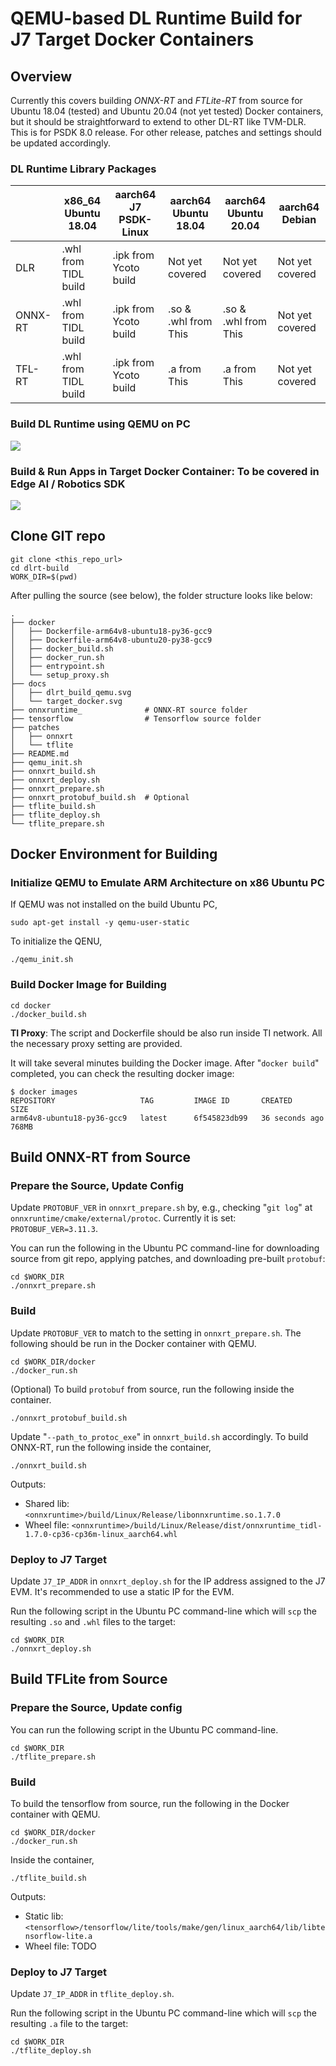 QEMU-based DL Runtime Build for J7 Target Docker Containers
===========================================================

## Overview
Currently this covers building *ONNX-RT* and *FTLite-RT* from source for Ubuntu 18.04 (tested) and Ubuntu 20.04 (not yet tested) Docker containers, but it should be straightforward to extend to other DL-RT like TVM-DLR. This is for PSDK 8.0 release. For other release, patches and settings should be updated accordingly.

### DL Runtime Library Packages

|         | x86_64 Ubuntu 18.04  | aarch64 J7 PSDK-Linux | aarch64 Ubuntu 18.04 | aarch64 Ubuntu 20.04 | aarch64 Debian   |
| ------- | -------------------- | --------------------- | -------------------- | -------------------- | ---------------- |
| DLR     | .whl from TIDL build | .ipk from Ycoto build | Not yet covered      | Not yet covered      | Not yet covered  |
| ONNX-RT | .whl from TIDL build | .ipk from Ycoto build | .so & .whl from This | .so & .whl from This | Not yet covered  |
| TFL-RT  | .whl from TIDL build | .ipk from Ycoto build | .a from This         | .a from This         | Not yet covered  |

### Build DL Runtime using QEMU on PC
![](docs/dlrt_build_qemu.svg)

### Build & Run Apps in Target Docker Container: To be covered in Edge AI / Robotics SDK
![](docs/target_docker.svg)

## Clone GIT repo
```
git clone <this_repo_url>
cd dlrt-build
WORK_DIR=$(pwd)
```

After pulling the source (see below), the folder structure looks like below:
```
.
├── docker
│   ├── Dockerfile-arm64v8-ubuntu18-py36-gcc9
│   ├── Dockerfile-arm64v8-ubuntu20-py38-gcc9
│   ├── docker_build.sh
│   ├── docker_run.sh
│   ├── entrypoint.sh
│   └── setup_proxy.sh
├── docs
│   ├── dlrt_build_qemu.svg
│   └── target_docker.svg
├── onnxruntime_              # ONNX-RT source folder
├── tensorflow                # Tensorflow source folder
├── patches
│   ├── onnxrt
│   └── tflite
├── README.md
├── qemu_init.sh
├── onnxrt_build.sh
├── onnxrt_deploy.sh
├── onnxrt_prepare.sh
├── onnxrt_protobuf_build.sh  # Optional
├── tflite_build.sh
├── tflite_deploy.sh
└── tflite_prepare.sh
```

## Docker Environment for Building

### Initialize QEMU to Emulate ARM Architecture on x86 Ubuntu PC
If QEMU was not installed on the build Ubuntu PC,
```
sudo apt-get install -y qemu-user-static
```

To initialize the QENU,
```
./qemu_init.sh
```

### Build Docker Image for Building
```
cd docker
./docker_build.sh
```

**TI Proxy**: The script and Dockerfile should be also run inside TI network. All the necessary proxy setting are provided.

It will take several minutes building the Docker image. After "`docker build`" completed, you can check the resulting docker image:
```
$ docker images
REPOSITORY                   TAG         IMAGE ID       CREATED             SIZE
arm64v8-ubuntu18-py36-gcc9   latest      6f545823db99   36 seconds ago      768MB
```

<!-- ======================================= -->
## Build ONNX-RT from Source

### Prepare the Source, Update Config

Update `PROTOBUF_VER` in `onnxrt_prepare.sh` by, e.g., checking "`git log`" at `onnxruntime/cmake/external/protoc`. Currently it is set:
`PROTOBUF_VER=3.11.3`.


You can run the following in the Ubuntu PC command-line for downloading source from git repo, applying patches, and downloading pre-built `protobuf`:
```
cd $WORK_DIR
./onnxrt_prepare.sh
```

### Build
Update `PROTOBUF_VER` to match to the setting in `onnxrt_prepare.sh`. The following should be run in the Docker container with QEMU.
```
cd $WORK_DIR/docker
./docker_run.sh
```

(Optional) To build `protobuf` from source, run the following inside the container.
```
./onnxrt_protobuf_build.sh
```

Update "`--path_to_protoc_exe`" in `onnxrt_build.sh` accordingly. To build ONNX-RT, run the following inside the container,
```
./onnxrt_build.sh
```

Outputs:
- Shared lib: `<onnxruntime>/build/Linux/Release/libonnxruntime.so.1.7.0`
- Wheel file: `<onnxruntime>/build/Linux/Release/dist/onnxruntime_tidl-1.7.0-cp36-cp36m-linux_aarch64.whl`


### Deploy to J7 Target
Update `J7_IP_ADDR` in `onnxrt_deploy.sh` for the IP address assigned to the J7 EVM. It's recommended to use a static IP for the EVM.

Run the following script in the Ubuntu PC command-line which will `scp` the resulting `.so` and `.whl` files to the target:
```
cd $WORK_DIR
./onnxrt_deploy.sh
```

<!-- ======================================= -->
## Build TFLite from Source

### Prepare the Source, Update config
You can run the following script in the Ubuntu PC command-line.
```
cd $WORK_DIR
./tflite_prepare.sh
```

### Build
To build the tensorflow from source, run the following in the Docker container with QEMU.
```
cd $WORK_DIR/docker
./docker_run.sh
```

Inside the container,
```
./tflite_build.sh
```

Outputs:
- Static lib: `<tensorflow>/tensorflow/lite/tools/make/gen/linux_aarch64/lib/libtensorflow-lite.a`
- Wheel file: TODO

### Deploy to J7 Target
Update `J7_IP_ADDR` in `tflite_deploy.sh`.

Run the following script in the Ubuntu PC command-line which will `scp` the resulting `.a` file to the target:
```
cd $WORK_DIR
./tflite_deploy.sh
```
